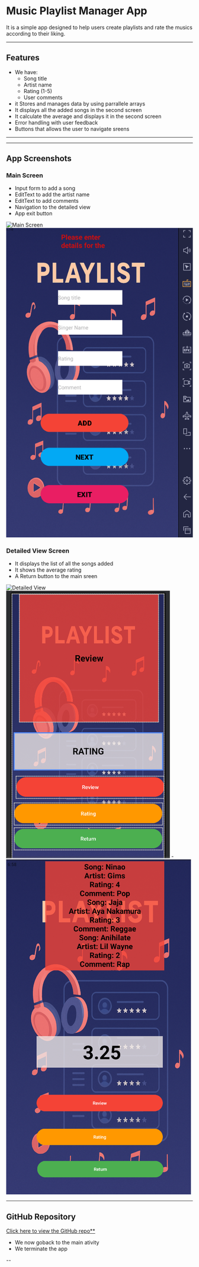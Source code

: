 # Music Playlist Manager App 

It is a simple app designed to help users create playlists and rate the musics according to their liking.

---

## Features

- We have:
  - Song title
  - Artist name
  - Rating (1-5)
  - User comments
- it Stores and manages data by using parrallele arrays
- It displays all the added songs in the second screen
- It calculate the average and displays it in the second screen
- Error handling with user feedback
- Buttons that allows the user to navigate sreens 

---
---

## App Screenshots

###  Main Screen
- Input form to add a song
- EditText to add the artist name
- EditText to add comments
- Navigation to the  detailed view
- App exit button

![Main Screen](https://github.com/VCDN-2025/imad5112-practicum-Eldies45/blob/master/Screenshot_20250619_161624.png?raw=true)
![Main Screen](https://github.com/Eldies45/Practicum/blob/master/Screenshot%202025-06-19%20181817.png?raw=true)

### Detailed View Screen
- It displays the list of all the songs added
- It shows the average rating
- A Return button to the main sreen

![Detailed View](https://github.com/VCDN-2025/imad5112-practicum-Eldies45/blob/master/Screenshot%202025-06-19%20173404.png?raw=true)
![Detailed View](https://github.com/Eldies45/Practicum/blob/master/Screenshot%202025-06-19%20185455.png?raw=true)
-[]()
![Detailed View](https://github.com/Eldies45/Practicum/blob/master/Screenshot%202025-06-19%20185852.png?raw=true)

---

##  GitHub Repository

[ Click here to view the GitHub repo**](https://github.com/VCDN-2025/imad5112-practicum-Eldies45)

- We now goback to the main ativity
- We terminate the app

--

